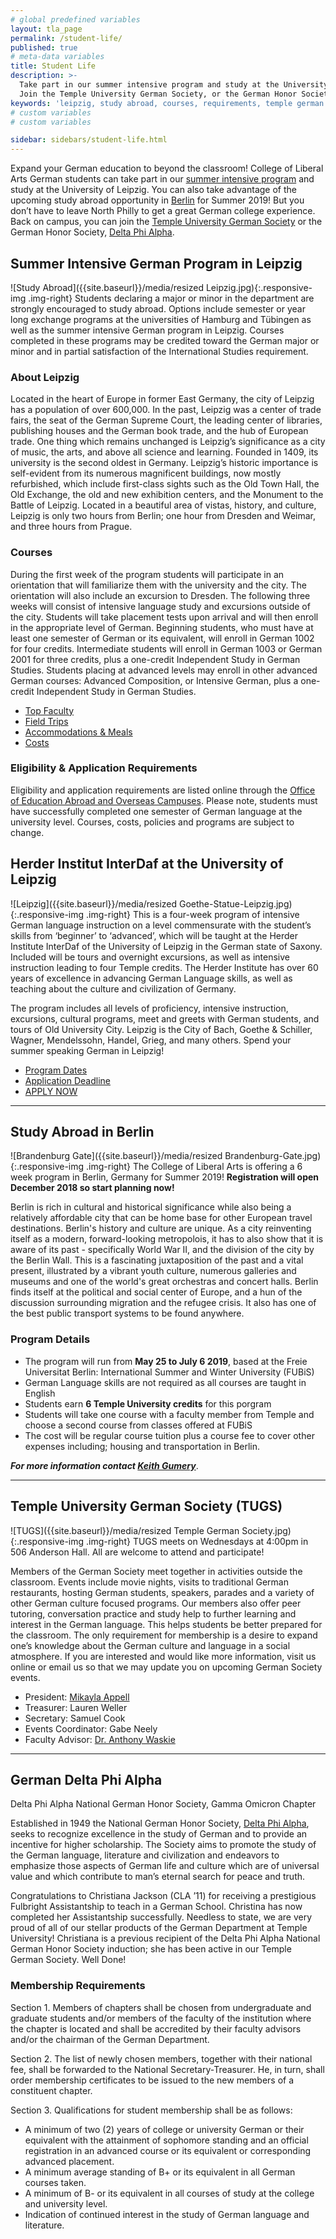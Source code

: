 ```yaml
---
# global predefined variables
layout: tla_page
permalink: /student-life/
published: true
# meta-data variables
title: Student Life
description: >-
  Take part in our summer intensive program and study at the University of Leipzig, or study abroad in Berlin.
  Join the Temple University German Society, or the German Honor Society, Delta Phi Alpha, at the College of Liberal Arts.
keywords: 'leipzig, study abroad, courses, requirements, temple german society, delta phi alpha'
# custom variables
# custom variables

sidebar: sidebars/student-life.html
---
```

Expand your German education to beyond the classroom! College of Liberal Arts German students can take part in our [summer intensive program](#summer-intensive-german-program-in-leipzig) and study at the University of Leipzig. You can also take advantage of the upcoming study abroad opportunity in [Berlin](#study-abroad-in-berlin) for Summer 2019! But you don’t have to leave North Philly to get a great German college experience. Back on campus, you can join the [Temple University German Society](#temple-university-german-society-tugs) or the German Honor Society, [Delta Phi Alpha](#delta-phi-alpha).

## Summer Intensive German Program in Leipzig
![Study Abroad]({{site.baseurl}}/media/resized Leipzig.jpg){:.responsive-img .img-right}
Students declaring a major or minor in the department are strongly encouraged to study abroad. Options include semester or year long exchange programs at the universities of Hamburg and Tübingen as well as the summer intensive German program in Leipzig. Courses completed in these programs may be credited toward the German major or minor and in partial satisfaction of the International Studies requirement.

### About Leipzig
Located in the heart of Europe in former East Germany, the city of Leipzig has a population of over 600,000. In the past, Leipzig was a center of trade fairs, the seat of the German Supreme Court, the leading center of libraries, publishing houses and the German book trade, and the hub of European trade. One thing which remains unchanged is Leipzig’s significance as a city of music, the arts, and above all science and learning. Founded in 1409, its university is the second oldest in Germany. Leipzig’s historic importance is self-evident from its numerous magnificent buildings, now mostly refurbished, which include first-class sights such as the Old Town Hall, the Old Exchange, the old and new exhibition centers, and the Monument to the Battle of Leipzig. Located in a beautiful area of vistas, history, and culture, Leipzig is only two hours from Berlin; one hour from Dresden and Weimar, and three hours from Prague.

### Courses
During the first week of the program students will participate in an orientation that will familiarize them with the university and the city. The orientation will also include an excursion to Dresden. The following three weeks will consist of intensive language study and excursions outside of the city. Students will take placement tests upon arrival and will then enroll in the appropriate level of German. Beginning students, who must have at least one semester of German or its equivalent, will enroll in German 1002 for four credits. Intermediate students will enroll in German 1003 or German 2001 for three credits, plus a one-credit Independent Study in German Studies. Students placing at advanced levels may enroll in other advanced German courses: Advanced Composition, or Intensive German, plus a one-credit Independent Study in German Studies.

- [Top Faculty](https://studyabroad.temple.edu/faculty/temple-summer-in-germany)
- [Field Trips](https://studyabroad.temple.edu/sites/temple-summer-in-germany/enrichment)
- [Accommodations & Meals](https://studyabroad.temple.edu/sites/temple-summer-in-germany/living-in-leipzig)
- [Costs](http://studyabroad.temple.edu/summer-programs-costs-scholarships-and-financial-aid)

### Eligibility & Application Requirements
Eligibility and application requirements are listed online through the [Office of Education Abroad and Overseas Campuses](http://studyabroad.temple.edu/temple-summer-in-germany-application-requirements). Please note, students must have successfully completed one semester of German language at the university level. Courses, costs, policies and programs are subject to change.

## Herder Institut InterDaf at the University of Leipzig
![Leipzig]({{site.baseurl}}/media/resized Goethe-Statue-Leipzig.jpg){:.responsive-img .img-right}
This is a four-week program of intensive German language instruction on a level commensurate with the student’s skills from ‘beginner’ to ‘advanced’, which will be taught at the Herder Institute InterDaf of the University of Leipzig in the German state of Saxony. Included will be tours and overnight excursions, as well as intensive instruction leading to four Temple credits. The Herder Institute has over 60 years of excellence in advancing German Language skills, as well as teaching about the culture and civilization of Germany.

The program includes all levels of proficiency, intensive instruction, excursions, cultural programs, meet and greets with German students, and tours of Old University City. Leipzig is the City of Bach, Goethe & Schiller, Wagner, Mendelssohn, Handel, Grieg, and many others. Spend your summer speaking German in Leipzig!

- [Program Dates](https://studyabroad.temple.edu/node/572/) <br>
- [Application Deadline](https://studyabroad.temple.edu/application-deadlines) <br>
- [APPLY NOW](https://studyabroad.temple.edu/sites/temple-summer-in-germany)

___

## Study Abroad in Berlin
![Brandenburg Gate]({{site.baseurl}}/media/resized Brandenburg-Gate.jpg){:.responsive-img .img-right}
The College of Liberal Arts is offering a 6 week program in Berlin, Germany for Summer 2019! **Registration will open December 2018 so start planning now!**

Berlin is rich in cultural and historical significance while also being a relatively affordable city that can be home base for other European travel destinations. Berlin's history and culture are unique. As a city reinventing itself as a modern, forward-looking metropolois, it has to also show that it is aware of its past - specifically World War II, and the division of the city by the Berlin Wall. This is a fascinating juxtaposition of the past and a vital present, illustrated by a vibrant youth culture, numerous galleries and museums and one of the world's great orchestras and concert halls. Berlin finds itself at the political and social center of Europe, and a hun of the discussion surrounding migration and the refugee crisis. It also has one of the best public transport systems to be found anywhere.

### Program Details
- The program will run from **May 25 to July 6 2019**, based at the Freie Universitat Berlin: International Summer and Winter University (FUBiS)
- German Language skills are not required as all courses are taught in English
- Students earn **6 Temple University credits** for this porgram
- Students will take one course with a faculty member from Temple and choose a second course from classes offered at FUBiS
- The cost will be regular course tuition plus a course fee to cover other expenses including; housing and transportation in Berlin.

**_For more information contact [Keith Gumery](mailto:gumery@temple.edu)_**.

___

## Temple University German Society (TUGS)
![TUGS]({{site.baseurl}}/media/resized Temple German Society.jpg){:.responsive-img .img-right}
TUGS meets on Wednesdays at 4:00pm in 506 Anderson Hall. All are welcome to attend and participate!

Members of the German Society meet together in activities outside the classroom. Events include movie nights, visits to traditional German restaurants, hosting German students, speakers, parades and a variety of other German culture focused programs. Our members also offer peer tutoring, conversation practice and study help to further learning and interest in the German language. This helps students be better prepared for the classroom. The only requirement for membership is a desire to expand one’s knowledge about the German culture and language in a social atmosphere. If you are interested and would like more information, visit us online or email us so that we may update you on upcoming German Society events.

- President: [Mikayla Appell](mailto:tue61733@temple.edu)
- Treasurer: Lauren Weller
- Secretary: Samuel Cook
- Events Coordinator: Gabe Neely
- Faculty Advisor: [Dr. Anthony Waskie](mailto:awaski01@temple.edu)

___

## German Delta Phi Alpha
Delta Phi Alpha National German Honor Society, Gamma Omicron Chapter

Established in 1949 the National German Honor Society, [Delta Phi Alpha](http://www.deltaphialpha.org/), seeks to recognize excellence in the study of German and to provide an incentive for higher scholarship. The Society aims to promote the study of the German language, literature and civilization and endeavors to emphasize those aspects of German life and culture which are of universal value and which contribute to man’s eternal search for peace and truth.

Congratulations to Christiana Jackson (CLA ’11) for receiving a prestigious Fulbright Assistantship to teach in a German School. Christina has now completed her Assistantship successfully. Needless to state, we are very proud of all of our stellar products of the German Department at Temple University! Christiana is a previous recipient of the Delta Phi Alpha National German Honor Society induction; she has been active in our Temple German Society. Well Done!

### Membership Requirements
Section 1. Members of chapters shall be chosen from undergraduate and graduate students and/or members of the faculty of the institution where the chapter is located and shall be accredited by their faculty advisors and/or the chairman of the German Department.

Section 2. The list of newly chosen members, together with their national fee, shall be forwarded to the National Secretary-Treasurer. He, in turn, shall order membership certificates to be issued to the new members of a constituent chapter.

Section 3. Qualifications for student membership shall be as follows:
- A minimum of two (2) years of college or university German or their equivalent with the attainment of sophomore standing and an official registration in an advanced course or its equivalent or corresponding advanced placement.
- A minimum average standing of B+ or its equivalent in all German courses taken.
- A minimum of B- or its equivalent in all courses of study at the college and university level.
- Indication of continued interest in the study of German language and literature.
